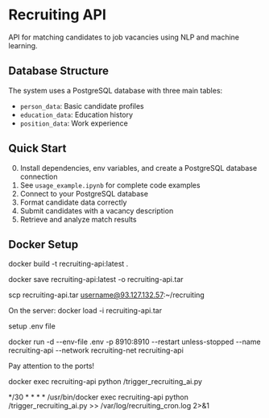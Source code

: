 
# Recruiting API

API for matching candidates to job vacancies using NLP and machine learning.

## Database Structure

The system uses a PostgreSQL database with three main tables:
- `person_data`: Basic candidate profiles
- `education_data`: Education history 
- `position_data`: Work experience

## Quick Start
0. Install dependencies, env variables, and create a PostgreSQL database connection
1. See `usage_example.ipynb` for complete code examples
2. Connect to your PostgreSQL database
3. Format candidate data correctly
4. Submit candidates with a vacancy description
5. Retrieve and analyze match results

## Docker Setup
docker build -t recruiting-api:latest .

docker save recruiting-api:latest -o recruiting-api.tar

scp recruiting-api.tar username@93.127.132.57:~/recruiting

On the server:
docker load -i recruiting-api.tar

setup .env file

docker run -d --env-file .env -p 8910:8910 --restart unless-stopped --name recruiting-api --network recruiting-net recruiting-api


Pay attention to the ports!

docker exec recruiting-api python /trigger_recruiting_ai.py

*/30 * * * * /usr/bin/docker exec recruiting-api python /trigger_recruiting_ai.py >> /var/log/recruiting_cron.log 2>&1

